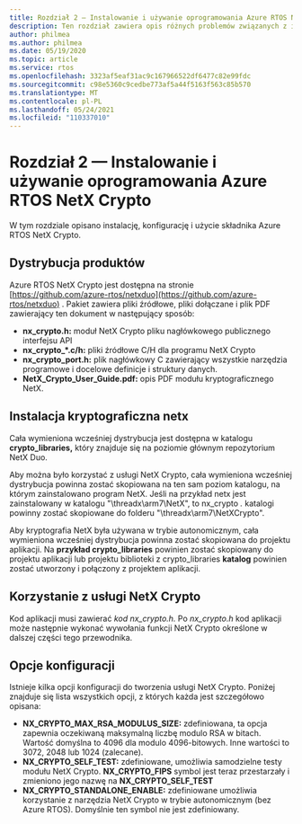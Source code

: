 ```yaml
---
title: Rozdział 2 — Instalowanie i używanie oprogramowania Azure RTOS NetX Crypto
description: Ten rozdział zawiera opis różnych problemów związanych z instalacją, instalacją i użyciem składnika NetX Crypto.
author: philmea
ms.author: philmea
ms.date: 05/19/2020
ms.topic: article
ms.service: rtos
ms.openlocfilehash: 3323af5eaf31ac9c167966522df6477c82e99fdc
ms.sourcegitcommit: c98e5360c9cedbe773af5a44f5163f563c85b570
ms.translationtype: MT
ms.contentlocale: pl-PL
ms.lasthandoff: 05/24/2021
ms.locfileid: "110337010"
---
```

# <a name="chapter-2---installation-and-use-of-azure-rtos-netx-crypto"></a>Rozdział 2 — Instalowanie i używanie oprogramowania Azure RTOS NetX Crypto

W tym rozdziale opisano instalację, konfigurację i użycie składnika Azure RTOS NetX Crypto.

## <a name="product-distribution"></a>Dystrybucja produktów

Azure RTOS NetX Crypto jest dostępna na stronie [https://github.com/azure-rtos/netxduo](https://github.com/azure-rtos/netxduo) . Pakiet zawiera pliki źródłowe, pliki dołączane i plik PDF zawierający ten dokument w następujący sposób:

- **nx_crypto.h:** moduł NetX Crypto pliku nagłówkowego publicznego interfejsu API
- **nx_crypto_*.c/h:** pliki źródłowe C/H dla programu NetX Crypto
- **nx_crypto_port.h:** plik nagłówkowy C zawierający wszystkie narzędzia programowe i docelowe definicje i struktury danych.
- **NetX_Crypto_User_Guide.pdf:** opis PDF modułu kryptograficznego NetX.

## <a name="netx-crypto-installation"></a>Instalacja kryptograficzna netx

Cała wymieniona wcześniej dystrybucja jest dostępna w katalogu **crypto_libraries,** który znajduje się na poziomie głównym repozytorium NetX Duo.

Aby można było korzystać z usługi NetX Crypto, cała wymieniona wcześniej dystrybucja powinna zostać skopiowana na ten sam poziom katalogu, na którym zainstalowano program NetX. Jeśli na przykład netx jest zainstalowany w katalogu "\threadx\arm7\NetX", to nx_crypto *.* katalogi powinny zostać skopiowane do folderu "\threadx\arm7\NetXCrypto".

Aby kryptografia NetX była używana w trybie autonomicznym, cała wymieniona wcześniej dystrybucja powinna zostać skopiowana do projektu aplikacji. Na **przykład crypto_libraries** powinien zostać skopiowany do projektu aplikacji lub projektu biblioteki z crypto_libraries **katalog** powinien zostać utworzony i połączony z projektem aplikacji. 

## <a name="using-netx-crypto"></a>Korzystanie z usługi NetX Crypto

Kod aplikacji musi zawierać *kod nx_crypto.h.*  Po *nx_crypto.h* kod aplikacji może następnie wykonać wywołania funkcji NetX Crypto określone w dalszej części tego przewodnika.

## <a name="configuration-options"></a>Opcje konfiguracji

Istnieje kilka opcji konfiguracji do tworzenia usługi NetX Crypto. Poniżej znajduje się lista wszystkich opcji, z których każda jest szczegółowo opisana:

- **NX_CRYPTO_MAX_RSA_MODULUS_SIZE:** zdefiniowana, ta opcja zapewnia oczekiwaną maksymalną liczbę modulo RSA w bitach. Wartość domyślna to 4096 dla modulo 4096-bitowych. Inne wartości to 3072, 2048 lub 1024 (zalecane).
- **NX_CRYPTO_SELF_TEST:** zdefiniowane, umożliwia samodzielne testy modułu NetX Crypto. **NX_CRYPTO_FIPS** symbol jest teraz przestarzały i zmieniono jego nazwę na **NX_CRYPTO_SELF_TEST**
- **NX_CRYPTO_STANDALONE_ENABLE:** zdefiniowane umożliwia korzystanie z narzędzia NetX Crypto w trybie autonomicznym (bez Azure RTOS). Domyślnie ten symbol nie jest zdefiniowany.
